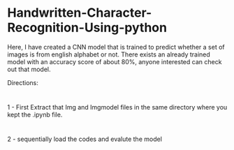 # Handwritten-Character-Recognition-Using-python
Here, I have created a CNN model that is trained to predict whether a set of images is from english alphabet or not.
There exists an already trained model with an accuracy score of about 80%, anyone interested can check out that model.


Directions:
#
1 - First Extract that Img and Imgmodel files in the same directory where you kept the .ipynb file.
#
2 - sequentially load the codes and evalute the model
